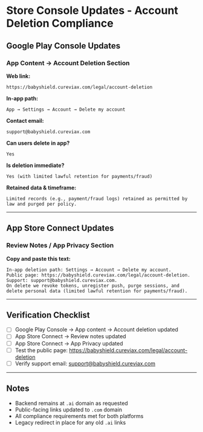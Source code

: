 # Store Console Updates - Account Deletion Compliance

## Google Play Console Updates

### App Content → Account Deletion Section

**Web link:**
```
https://babyshield.cureviax.com/legal/account-deletion
```

**In-app path:**
```
App → Settings → Account → Delete my account
```

**Contact email:**
```
support@babyshield.cureviax.com
```

**Can users delete in app?**
```
Yes
```

**Is deletion immediate?**
```
Yes (with limited lawful retention for payments/fraud)
```

**Retained data & timeframe:**
```
Limited records (e.g., payment/fraud logs) retained as permitted by law and purged per policy.
```

---

## App Store Connect Updates

### Review Notes / App Privacy Section

**Copy and paste this text:**

```
In-app deletion path: Settings → Account → Delete my account.
Public page: https://babyshield.cureviax.com/legal/account-deletion.
Support: support@babyshield.cureviax.com.
On delete we revoke tokens, unregister push, purge sessions, and delete personal data (limited lawful retention for payments/fraud).
```

---

## Verification Checklist

- [ ] Google Play Console → App content → Account deletion updated
- [ ] App Store Connect → Review notes updated  
- [ ] App Store Connect → App Privacy updated
- [ ] Test the public page: https://babyshield.cureviax.com/legal/account-deletion
- [ ] Verify support email: support@babyshield.cureviax.com

---

## Notes

- Backend remains at `.ai` domain as requested
- Public-facing links updated to `.com` domain
- All compliance requirements met for both platforms
- Legacy redirect in place for any old `.ai` links
